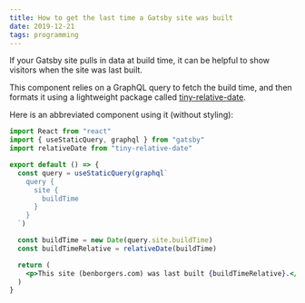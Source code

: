 ```yaml
---
title: How to get the last time a Gatsby site was built
date: 2019-12-21
tags: programming
---
```

If your Gatsby site pulls in data at build time, it can be helpful to show visitors when the site was last built.

This component relies on a GraphQL query to fetch the build time, and then formats it using a lightweight package called [tiny-relative-date](https://npm.im/tiny-relative-date).

Here is an abbreviated component using it (without styling):

```jsx
import React from "react"
import { useStaticQuery, graphql } from "gatsby"
import relativeDate from "tiny-relative-date"

export default () => {
  const query = useStaticQuery(graphql`
    query {
      site {
        buildTime
      }
    }
  `)

  const buildTime = new Date(query.site.buildTime)
  const buildTimeRelative = relativeDate(buildTime)

  return (
    <p>This site (benborgers.com) was last built {buildTimeRelative}.</p>
  )
}
```

